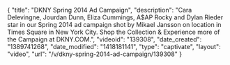 {
    "title": "DKNY Spring 2014 Ad Campaign",
    "description": "Cara Delevingne, Jourdan Dunn, Eliza Cummings, A$AP Rocky and Dylan Rieder star in our Spring 2014 ad campaign shot by Mikael Jansson on location in Times Square in New York City. Shop the Collection & Experience more of the Campaign at DKNY.COM.",
    "videoid": "139308",
    "date_created": "1389741268",
    "date_modified": "1418181141",
    "type": "captivate",
    "layout": "video",
    "url": "\/v\/dkny-spring-2014-ad-campaign\/139308"
}